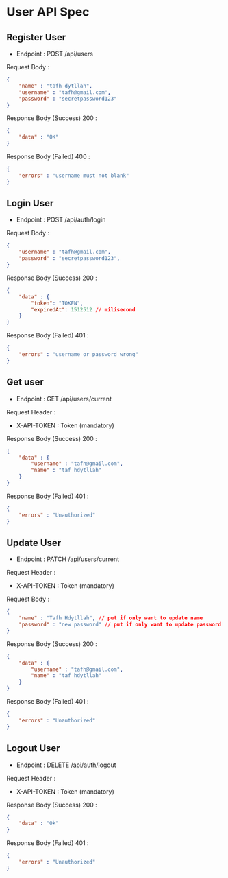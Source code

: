 # User API Spec

## Register User

- Endpoint : POST /api/users
  
Request Body :

```json
{
    "name" : "tafh dytllah",
    "username" : "tafh@gmail.com",
    "password" : "secretpassword123"
}
```

Response Body (Success) 200 :

```json
{
    "data" : "OK"
}
```

Response Body (Failed) 400 :

```json
{
    "errors" : "username must not blank"
}
```

## Login User

- Endpoint : POST /api/auth/login
  
Request Body :

```json
{
    "username" : "tafh@gmail.com",
    "password" : "secretpassword123",
}
```

Response Body (Success) 200 :

```json
{
    "data" : {
        "token": "TOKEN",
        "expiredAt": 1512512 // milisecond
    }
}
```

Response Body (Failed) 401 :

```json
{
    "errors" : "username or password wrong"
}
```

## Get user

- Endpoint : GET /api/users/current
  

Request Header :
- X-API-TOKEN : Token (mandatory)

Response Body (Success) 200 :

```json
{
    "data" : {
        "username" : "tafh@gmail.com",
        "name" : "taf hdytllah"
    }
}
```

Response Body (Failed) 401 :

```json
{
    "errors" : "Unauthorized"
}
```

## Update User

- Endpoint : PATCH /api/users/current

Request Header :
- X-API-TOKEN : Token (mandatory)

Request Body :

```json
{
    "name" : "Tafh Hdytllah", // put if only want to update name
    "password" : "new password" // put if only want to update password
}
```
  

Response Body (Success) 200 :

```json
{
    "data" : {
        "username" : "tafh@gmail.com",
        "name" : "taf hdytllah"
    }
}
```

Response Body (Failed) 401 :

```json
{
    "errors" : "Unauthorized"
}
```

## Logout User

- Endpoint : DELETE /api/auth/logout

Request Header :
- X-API-TOKEN : Token (mandatory)

Response Body (Success) 200 :

```json
{
    "data" : "Ok"
}
```

Response Body (Failed) 401 :

```json
{
    "errors" : "Unauthorized"
}
```